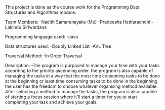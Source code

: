 This project is done as the course work for the Programming Data Structures and Algorithms module.

Team Members:
  -Nadith Samaranayake (Me)
  -Pradeesha Hettiarachchi
  -Lakindu Siriwardana

Programming language used:
  -Java

Data structures used:
  -Doubly Linked List
  -AVL Tree

Traversal Method:
  -In Order Traversal

Description:
  -The program is purposed to manage your time with your tasks according to the priority ascending order. the program is also capable of managing the tasks in a way that the most time consuming tasks to be done at the beginning or least time consuming tasks to be done in the beginning. the user has the freedom to choose whatever organising method available.
    After selecting a method to manage the tasks, the program is also capable of starting a focus session where it'll start a timer for you to start completing your task and achieve your goals.
